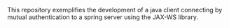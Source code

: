 This repository exemplifies the development of a java client connecting by mutual authentication to a spring server using the JAX-WS library.

